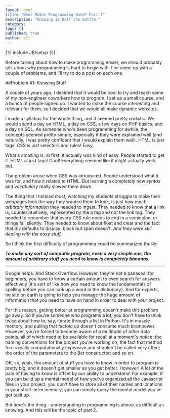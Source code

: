 ```yaml
---
layout: post
title: "What Makes Programming Hard? Part 1"
description: "Knowing is half the battle."
category: 
tags: []
published: true
author: eli
---
```

{% include JB/setup %}

Before talking about how to make programming easier, we should probably talk about why programming is hard to begin with. I've come up with a couple of problems, and I'll try to do a post on each one.

##Problem #1: Knowing Stuff

A couple of years ago, I decided that it would be cool to try and teach some of my non-engineer coworkers how to program. I set up a small course, and a bunch of people signed up. I wanted to make the course interesting and relevant for them, so I decided that we would all make dynamic websites.

I made a syllabus for the whole thing, and it seemed pretty realistic. We would spend a day on HTML, a day on CSS, a few days on PHP basics, and a day on SQL. As someone who's been programming for awhile, the concepts seemed pretty simple, especially if they were explained well (and naturally, I was pretty confident that I would explain them well). HTML is just tags! CSS is just selectors and rules! Easy. 

What's amazing is, at first, it actually *was* kind of easy. People started to get it. HTML *is* just tags! Cool! Everything seemed like it might actually work out.

The problem arose when CSS was introduced. People understood what it was for, and how it related to HTML. But learning a completely new  *syntax* and *vocabulary* really slowed them down.

The thing that I noticed most, watching my students struggle to make their webpages look the way they wanted them to look, is just how much *arbitrary information* they needed to ingest. They needed to know that a link is, counterintuitively, represented by the <span class="mono">a</span> tag and not the <span class="mono">link</span> tag. They needed to remember that every CSS rule needs to end in a semicolon, or things fail silently. They needed to know about <span class="mono">float</span> and <span class="mono">clear</span> and the fact that <span class="mono">div</span> defaults to <span class="mono">display: block</span> but <span class="mono">span</span> doesn't. *And they were still dealing with the easy stuff.*

So I think the first difficulty of programming could be summarized thusly:

***To make any sort of computer program, even a very simple one, the amount of arbitrary stuff you need to know is completely bananas.***

-------

Google helps. And Stack Overflow. However, they're not a panacea: for beginners, you have to know a certain amount to even search for answers effectively (it's sort of like how you need to know the fundamentals of spelling before you can look up a word in the dictionary). And for experts, no site on earth is going to help you manage the huge amount of information that you need to have on hand in order to deal with *your* project.

For this reason, getting better at programming doesn't make this problem go away. So if you're someone who programs a lot, you don't have to think twice about how to, say, iterate through a list in Python. It's in muscle memory, and pulling that factoid up doesn't consume much brainpower. However, you're forced to become aware of a multitude of *other* data points, all of which need to be available for recall at a moment's notice: the naming conventions for the project you're working on; the fact that method <span class="mono">foo</span> is really computationally expensive and shouldn't be called very often; the order of the parameters to the <span class="mono">Bar</span> constructor; and so on. 

OK, so, yeah, the amount of stuff you have to know in order to program is pretty big, and it doesn't get smaller as you get better. However! A lot of the pain of having to *know* is offset by our ability to *understand*. For example, if you can build up a mental model of how you've organized all the Javascript files in your project, you don't have to store all of their names and locations in your short-term memory; you can simply query the mental model you've got built up. 

But here's the thing - understanding in programming is almost as difficult as knowing. And this will be the topic of part 2. 